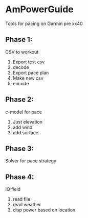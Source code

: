 # AmPowerGuide
Tools for pacing on Garmin pre xx40

## Phase 1:
CSV to workout
1. Export test csv
2. decode
3. Export pace plan
4. Make new csv
5. encode

## Phase 2:
c-model for pace
1. Just elevation
2. add wind
3. add surface

## Phase 3:
Solver for pace strategy

## Phase 4:
IQ field
1. read file
2. read weather
3. disp power based on location
